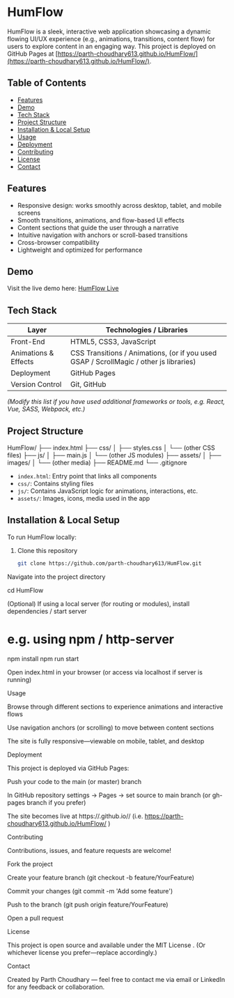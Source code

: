 # HumFlow

HumFlow is a sleek, interactive web application showcasing a dynamic flowing UI/UX experience (e.g., animations, transitions, content flow) for users to explore content in an engaging way. This project is deployed on GitHub Pages at [https://parth-choudhary613.github.io/HumFlow/](https://parth-choudhary613.github.io/HumFlow/).

## Table of Contents

- [Features](#features)  
- [Demo](#demo)  
- [Tech Stack](#tech-stack)  
- [Project Structure](#project-structure)  
- [Installation & Local Setup](#installation--local-setup)  
- [Usage](#usage)  
- [Deployment](#deployment)  
- [Contributing](#contributing)  
- [License](#license)  
- [Contact](#contact)

## Features

- Responsive design: works smoothly across desktop, tablet, and mobile screens  
- Smooth transitions, animations, and flow-based UI effects  
- Content sections that guide the user through a narrative  
- Intuitive navigation with anchors or scroll-based transitions  
- Cross-browser compatibility  
- Lightweight and optimized for performance  

## Demo

Visit the live demo here: [HumFlow Live](https://parth-choudhary613.github.io/HumFlow/)  

## Tech Stack

| Layer | Technologies / Libraries |
|-------|---------------------------|
| Front-End | HTML5, CSS3, JavaScript |
| Animations & Effects | CSS Transitions / Animations, (or if you used GSAP / ScrollMagic / other js libraries) |
| Deployment | GitHub Pages |
| Version Control | Git, GitHub |

*(Modify this list if you have used additional frameworks or tools, e.g. React, Vue, SASS, Webpack, etc.)*

## Project Structure
HumFlow/
├── index.html
├── css/
│ ├── styles.css
│ └── (other CSS files)
├── js/
│ ├── main.js
│ └── (other JS modules)
├── assets/
│ ├── images/
│ └── (other media)
├── README.md
└── .gitignore

- `index.html`: Entry point that links all components  
- `css/`: Contains styling files  
- `js/`: Contains JavaScript logic for animations, interactions, etc.  
- `assets/`: Images, icons, media used in the app  

## Installation & Local Setup

To run HumFlow locally:

1. Clone this repository  
   ```bash
   git clone https://github.com/parth-choudhary613/HumFlow.git
Navigate into the project directory

cd HumFlow


(Optional) If using a local server (for routing or modules), install dependencies / start server

# e.g. using npm / http-server
npm install
npm run start


Open index.html in your browser (or access via localhost if server is running)

Usage

Browse through different sections to experience animations and interactive flows

Use navigation anchors (or scrolling) to move between content sections

The site is fully responsive—viewable on mobile, tablet, and desktop

Deployment

This project is deployed via GitHub Pages:

Push your code to the main (or master) branch

In GitHub repository settings → Pages → set source to main branch (or gh-pages branch if you prefer)

The site becomes live at https://<username>.github.io/<repo-name>/ (i.e. https://parth-choudhary613.github.io/HumFlow/
)

Contributing

Contributions, issues, and feature requests are welcome!

Fork the project

Create your feature branch (git checkout -b feature/YourFeature)

Commit your changes (git commit -m 'Add some feature')

Push to the branch (git push origin feature/YourFeature)

Open a pull request

License

This project is open source and available under the MIT License
.
(Or whichever license you prefer—replace accordingly.)

Contact

Created by Parth Choudhary — feel free to contact me via email or LinkedIn for any feedback or collaboration.
